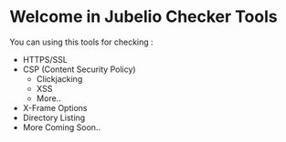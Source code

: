 # Welcome in Jubelio Checker Tools

You can using this tools for checking :
- HTTPS/SSL
- CSP (Content Security Policy)
    - Clickjacking
    - XSS
    - More..
- X-Frame Options
- Directory Listing
- More Coming Soon..


